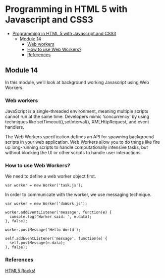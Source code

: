 <h1 id="programming-in-html-5-with-javascript-and-css3">Programming in HTML 5 with Javascript and CSS3</h1>

<p><div class="toc">
<ul>
<li><a href="#programming-in-html-5-with-javascript-and-css3">Programming in HTML 5 with Javascript and CSS3</a><ul>
<li><a href="#module-14">Module 14</a><ul>
<li><a href="#web-workers">Web workers</a></li>
<li><a href="#how-to-use-web-workers">How to use Web Workers?</a></li>
<li><a href="#references">References</a></li>
</ul>
</li>
</ul>
</li>
</ul>
</div>
</p>



<h2 id="module-14">Module 14</h2>

<p>In this module, we’ll look at background working Javascript using Web Workers.</p>



<h3 id="web-workers">Web workers</h3>

<p>JavaScript is a single-threaded environment, meaning multiple scripts cannot run at the same time. Developers mimic ‘concurrency’ by using techniques like setTimeout(),setInterval(), XMLHttpRequest, and event handlers. </p>

<p>The Web Workers specification defines an API for spawning background scripts in your web application. Web Workers allow you to do things like fire up long-running scripts to handle computationally intensive tasks, but without blocking the UI or other scripts to handle user interactions.</p>



<h3 id="how-to-use-web-workers">How to use Web Workers?</h3>

<p>We need to define a web worker object first.</p>



<pre class="prettyprint"><code class=" hljs cs"><span class="hljs-keyword">var</span> worker = <span class="hljs-keyword">new</span> Worker(<span class="hljs-string">'task.js'</span>);</code></pre>

<p>In order to communicate with the worker, we use messaging technique.</p>



<pre class="prettyprint"><code class=" hljs javascript"><span class="hljs-keyword">var</span> worker = <span class="hljs-keyword">new</span> Worker(<span class="hljs-string">'doWork.js'</span>);

worker.addEventListener(<span class="hljs-string">'message'</span>, <span class="hljs-function"><span class="hljs-keyword">function</span><span class="hljs-params">(e)</span> {</span>
  console.log(<span class="hljs-string">'Worker said: '</span>, e.data);
}, <span class="hljs-literal">false</span>);

worker.postMessage(<span class="hljs-string">'Hello World'</span>);</code></pre>



<pre class="prettyprint"><code class=" hljs php"><span class="hljs-keyword">self</span>.addEventListener(<span class="hljs-string">'message'</span>, <span class="hljs-function"><span class="hljs-keyword">function</span><span class="hljs-params">(e)</span> {</span>
  <span class="hljs-keyword">self</span>.postMessage(e.data);
}, <span class="hljs-keyword">false</span>);</code></pre>



<h3 id="references">References</h3>

<p><a href="http://www.html5rocks.com/en/tutorials/workers/basics/">HTML5 Rocks!</a></p>